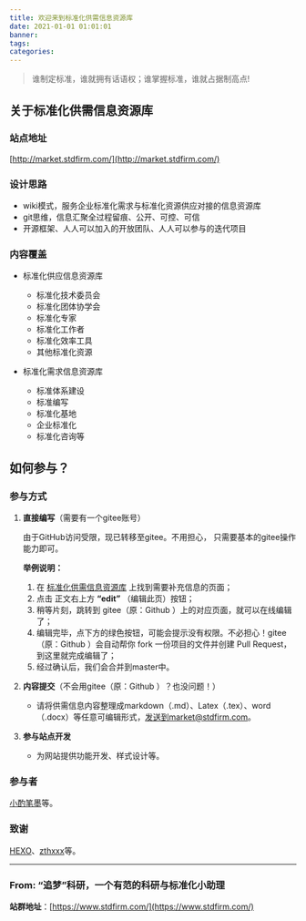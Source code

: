```yaml
---
title: 欢迎来到标准化供需信息资源库
date: 2021-01-01 01:01:01
banner:
tags:
categories:
---
```


>谁制定标准，谁就拥有话语权；谁掌握标准，谁就占据制高点!

##  关于标准化供需信息资源库

### 站点地址

[http://market.stdfirm.com/](http://market.stdfirm.com/) 

### 设计思路

- wiki模式，服务企业标准化需求与标准化资源供应对接的信息资源库
- git思维，信息汇聚全过程留痕、公开、可控、可信
- 开源框架、人人可以加入的开放团队、人人可以参与的迭代项目

###  内容覆盖

- 标准化供应信息资源库

  - 标准化技术委员会
  - 标准化团体协学会
  - 标准化专家
  - 标准化工作者
  - 标准化效率工具
  - 其他标准化资源

- 标准化需求信息资源库

  - 标准体系建设
  - 标准编写
  - 标准化基地
  - 企业标准化
  - 标准化咨询等


## 如何参与？

### 参与方式

1. **直接编写**（需要有一个gitee账号）
   
   由于GitHub访问受限，现已转移至gitee。不用担心， 只需要基本的gitee操作能力即可。
   
   **举例说明：**
   
   1. 在 [标准化供需信息资源库](http://market.stdfirm.com/) 上找到需要补充信息的页面；
   2. 点击 正文右上方 **“edit”** （编辑此页）按钮；
   3. 稍等片刻，跳转到 gitee（原：Github ）上的对应页面，就可以在线编辑了；
   4. 编辑完毕，点下方的绿色按钮，可能会提示没有权限。不必担心！gitee（原：Github ）会自动帮你 fork 一份项目的文件并创建 Pull Request，到这里就完成编辑了；
   5. 经过确认后，我们会合并到master中。
   
2. **内容提交**（不会用gitee（原：Github ）？也没问题！）

   - 请将供需信息内容整理成markdown（.md）、Latex（.tex）、word（.docx）等任意可编辑形式，发送到market@stdfirm.com。

3. **参与站点开发**

   - 为网站提供功能开发、样式设计等。

### 参与者

[小酌笔墨](http://www.blog.stdfirm.com/)等。

### 致谢

[HEXO](https://hexo.io/about/)、[zthxxx](https://github.com/zthxxx/hexo-theme-Wikitten)等。





---

### From: “追梦”科研，一个有范的科研与标准化小助理

**站群地址**：[https://www.stdfirm.com/](https://www.stdfirm.com/)